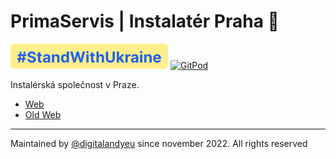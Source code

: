 # PrimaServis | Instalatér Praha 🔧

[![StandWithUkraine](https://raw.githubusercontent.com/vshymanskyy/StandWithUkraine/main/badges/StandWithUkraine.svg)](https://github.com/vshymanskyy/StandWithUkraine)
[![GitPod](https://img.shields.io/badge/Contribute%20with-Gitpod-908a85?logo=gitpod)](https://gitpod.io/#https://github.com/primaservis/.github)

Instalérská společnost v Praze.

- [Web](https://primaservis.cz)
- [Old Web](https://servisprima.cz)

---

Maintained by [@digitalandyeu](https://github.com/digitalandyeu) since november 2022. All rights reserved
